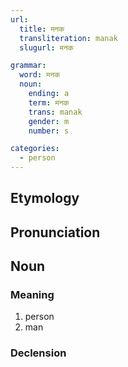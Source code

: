 ```yaml
---
url:
  title: मनक
  transliteration: manak
  slugurl: मनक

grammar:
  word: मनक
  noun:
    ending: a
    term: मनक
    trans: manak
    gender: m
    number: s

categories: 
  - person
---
```


## Etymology

## Pronunciation

## Noun
### Meaning
1. person
2. man

### Declension
<noun-decl :grammar="grammar"></noun-decl>